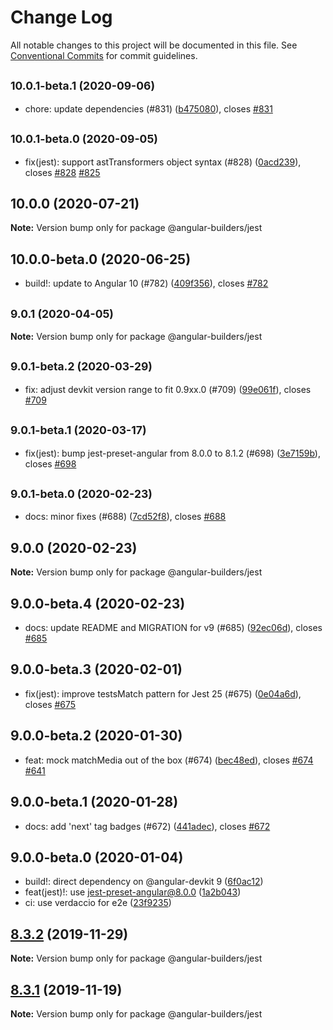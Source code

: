 # Change Log

All notable changes to this project will be documented in this file.
See [Conventional Commits](https://conventionalcommits.org) for commit guidelines.

## <small>10.0.1-beta.1 (2020-09-06)</small>

* chore: update dependencies (#831) ([b475080](https://github.com/just-jeb/angular-builders/tree/master/packages/jest/commit/b475080)), closes [#831](https://github.com/just-jeb/angular-builders/tree/master/packages/jest/issues/831)





## <small>10.0.1-beta.0 (2020-09-05)</small>

* fix(jest):  support astTransformers object syntax (#828) ([0acd239](https://github.com/just-jeb/angular-builders/tree/master/packages/jest/commit/0acd239)), closes [#828](https://github.com/just-jeb/angular-builders/tree/master/packages/jest/issues/828) [#825](https://github.com/just-jeb/angular-builders/tree/master/packages/jest/issues/825)





## 10.0.0 (2020-07-21)

**Note:** Version bump only for package @angular-builders/jest

## 10.0.0-beta.0 (2020-06-25)

- build!: update to Angular 10 (#782) ([409f356](https://github.com/just-jeb/angular-builders/tree/master/packages/jest/commit/409f356)), closes [#782](https://github.com/just-jeb/angular-builders/tree/master/packages/jest/issues/782)

## <small>9.0.1 (2020-04-05)</small>

**Note:** Version bump only for package @angular-builders/jest

## <small>9.0.1-beta.2 (2020-03-29)</small>

- fix: adjust devkit version range to fit 0.9xx.0 (#709) ([99e061f](https://github.com/just-jeb/angular-builders/tree/master/packages/jest/commit/99e061f)), closes [#709](https://github.com/just-jeb/angular-builders/tree/master/packages/jest/issues/709)

## <small>9.0.1-beta.1 (2020-03-17)</small>

- fix(jest): bump jest-preset-angular from 8.0.0 to 8.1.2 (#698) ([3e7159b](https://github.com/just-jeb/angular-builders/tree/master/packages/jest/commit/3e7159b)), closes [#698](https://github.com/just-jeb/angular-builders/tree/master/packages/jest/issues/698)

## <small>9.0.1-beta.0 (2020-02-23)</small>

- docs: minor fixes (#688) ([7cd52f8](https://github.com/just-jeb/angular-builders/tree/master/packages/jest/commit/7cd52f8)), closes [#688](https://github.com/just-jeb/angular-builders/tree/master/packages/jest/issues/688)

## 9.0.0 (2020-02-23)

**Note:** Version bump only for package @angular-builders/jest

## 9.0.0-beta.4 (2020-02-23)

- docs: update README and MIGRATION for v9 (#685) ([92ec06d](https://github.com/just-jeb/angular-builders/tree/master/packages/jest/commit/92ec06d)), closes [#685](https://github.com/just-jeb/angular-builders/tree/master/packages/jest/issues/685)

## 9.0.0-beta.3 (2020-02-01)

- fix(jest): improve testsMatch pattern for Jest 25 (#675) ([0e04a6d](https://github.com/just-jeb/angular-builders/tree/master/packages/jest/commit/0e04a6d)), closes [#675](https://github.com/just-jeb/angular-builders/tree/master/packages/jest/issues/675)

## 9.0.0-beta.2 (2020-01-30)

- feat: mock matchMedia out of the box (#674) ([bec48ed](https://github.com/just-jeb/angular-builders/tree/master/packages/jest/commit/bec48ed)), closes [#674](https://github.com/just-jeb/angular-builders/tree/master/packages/jest/issues/674) [#641](https://github.com/just-jeb/angular-builders/tree/master/packages/jest/issues/641)

## 9.0.0-beta.1 (2020-01-28)

- docs: add 'next' tag badges (#672) ([441adec](https://github.com/just-jeb/angular-builders/tree/master/packages/jest/commit/441adec)), closes [#672](https://github.com/just-jeb/angular-builders/tree/master/packages/jest/issues/672)

## 9.0.0-beta.0 (2020-01-04)

- build!: direct dependency on @angular-devkit 9 ([6f0ac12](https://github.com/just-jeb/angular-builders/tree/master/packages/jest/commit/6f0ac12))
- feat(jest)!: use jest-preset-angular@8.0.0 ([1a2b043](https://github.com/just-jeb/angular-builders/tree/master/packages/jest/commit/1a2b043))
- ci: use verdaccio for e2e ([23f9235](https://github.com/just-jeb/angular-builders/tree/master/packages/jest/commit/23f9235))

## [8.3.2](https://github.com/just-jeb/angular-builders/tree/master/packages/jest/compare/@angular-builders/jest@8.3.1...@angular-builders/jest@8.3.2) (2019-11-29)

**Note:** Version bump only for package @angular-builders/jest

## [8.3.1](https://github.com/just-jeb/angular-builders/tree/master/packages/jest/compare/@angular-builders/jest@8.3.0...@angular-builders/jest@8.3.1) (2019-11-19)

**Note:** Version bump only for package @angular-builders/jest
